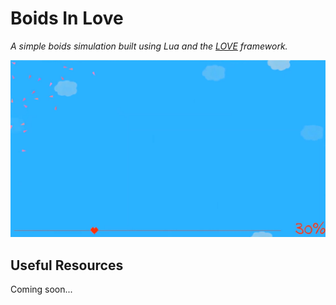 # Boids In Love

*A simple boids simulation built using Lua and the [LOVE](https://love2d.org/) framework.*

![Boids In Love Gif](boidsInLove.gif)

## Useful Resources

Coming soon...
